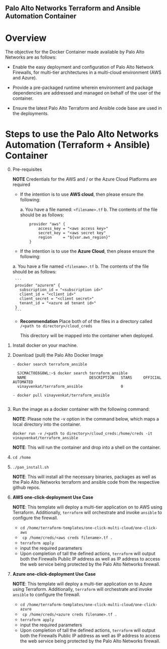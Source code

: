 Palo Alto Networks Terraform and Ansible Automation Container
-------------------------------------------------------------


Overview
========

The objective for the Docker Container made available by Palo Alto Networks are as follows:

 - Enable the easy deployment and configuration of Palo Alto Network Firewalls, for multi-tier architectures 
   in a multi-cloud environment (AWS and Azure).
   
 - Provide a pre-packaged runtime wherein environment and package dependencies are addressed 
   and managed on behalf of the user of the container. 
   
 - Ensure the latest Palo Alto Terraform and Ansible code base are used in the deployments. 
 

Steps to use the Palo Alto Networks Automation (Terraform + Ansible) Container 
==============================================================================

0. Pre-requisites 

   __NOTE__ Credentials for the AWS and / or the Azure Cloud Platforms are required 
   
   - If the intention is to use __AWS cloud__, then please ensure the following:
    
     a. You have a file named: ```<filename>.tf```
     b. The contents of the file should be as follows:
     
        ```
            provider "aws" {
                access_key = "<aws access key>"
                secret_key = "<aws secret key"
                region     = "${var.aws_region}"
            }
        ```
        
   - If the intention is to use the __Azure Cloud__, then please ensure the following:
   
   a. You have a file named ```<filename>.tf```
   b. The contents of the file should be as follows:
   
        ```
        provider "azurerm" {
          subscription_id = "<subscription id>"
          client_id = "<client id>"
          client_secret = "<client secret>"
          tenant_id = "<azure ad tenant id>"
        }
        ```
    
   - __Recommendation__ Place both of of the files in a directory called ```/<path to directory>/cloud_creds```
     
     This directory will be mapped into the container when deployed. 

1. Install docker on your machine. 

2. Download (pull) the Palo Alto Docker Image

   ```
   - docker search terraform_ansible
   
     SJCMACT0E6G8WL:~$ docker search terraform_ansible
     NAME                            DESCRIPTION   STARS     OFFICIAL   AUTOMATED
     vinayvenkat/terraform_ansible                 0
   
   - docker pull vinayvenkat/terraform_ansible 
     
   ```
3. Run the image as a docker container with the following command:
 
   __NOTE__: Please note the -v option in the command below, which maps a local directory 
             into the container. 
 
   ``` docker run -v /<path to directory>/cloud_creds:/home/creds -it vinayvenkat/terraform_ansible ``` 

   __NOTE__: This will run the container and drop into a shell on the container. 

4. ``` cd /home ```

5. ``` ./pan_install.sh ```

    __NOTE__: This will install all the necessary binaries, packages as well as the 
              Palo Alto Networks terraform and ansible code from the respective github repos. 
              
6. __AWS one-click-deployment Use Case__
     
   __NOTE__: This template will deploy a multi-tier application on to AWS using Terraform. 
             Additionally, ```terraform``` will orchestrate and invoke ```ansible``` to configure 
             the firewall. 
              
   - ``` cd /home/terraform-templates/one-click-multi-cloud/one-click-aws ```
   - ``` cp /home/creds/<aws creds filename>.tf .```
   - ``` terraform apply ```
   - input the required parameters
   - Upon completion of tall the defined actions, ``` terraform ``` will output both the
     Firewalls Public IP address as well as IP address to access the web service being 
     protected by the Palo Alto Networks firewall. 
     
7. __Azure one-click-deployment Use Case__
     
   __NOTE__: This template will deploy a multi-tier application on to Azure using Terraform. 
             Additionally, ```terraform``` will orchestrate and invoke ```ansible``` to configure 
             the firewall. 
              
   - ``` cd /home/terraform-templates/one-click-multi-cloud/one-click-azure ```
   - ``` cp /home/creds/<azure creds filename>.tf .```
   - ``` terraform apply ```
   - input the required parameters
   - Upon completion of tall the defined actions, ``` terraform ``` will output both the
     Firewalls Public IP address as well as IP address to access the web service being 
     protected by the Palo Alto Networks firewall.

